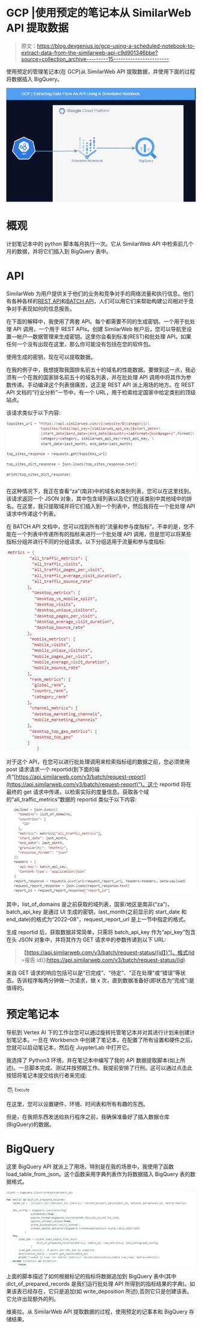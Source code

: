 # GCP |使用预定的笔记本从 SimilarWeb API 提取数据

> 原文：<https://blog.devgenius.io/gcp-using-a-scheduled-notebook-to-extract-data-from-the-similarweb-api-c9d901346bbe?source=collection_archive---------15----------------------->

使用预定的管理笔记本(在 GCP)从 SimilarWeb API 提取数据，并使用下面的过程将数据插入 BigQuery。

![](img/b0f964f2ed2fcfcb69b9444cb71e756d.png)

# 概观

计划笔记本中的 python 脚本每月执行一次。它从 SimilarWeb API 中检索前几个月的数据，并将它们插入到 BigQuery 表中。

# API

SimilarWeb 为用户提供关于他们的业务和竞争对手的网络流量和执行信息。他们有各种各样的[REST API](https://docs.api.similarweb.com/)和[BATCH API](https://documenter.getpostman.com/view/8688131/SWLe78Fo#intro)，人们可以用它们来帮助构建公司相对于竞争对手表现如何的信息报告。

在下面的解释中，我使用了两套 API。每个都需要不同的生成密钥。一个用于批处理 API 调用，一个用于 REST APIs。创建 SimilarWeb 帐户后，您可以导航至设置—帐户—数据管理来生成密钥。这里你会看到标准(REST)和批处理 API。如果任何一个没有出现在这里，那么你可能没有包括在您的软件包。

使用生成的密钥，现在可以提取数据。

在我的例子中，我想提取我国排名前五十的域名的性能数据。要做到这一点，我必须有一个在我的国家排名前五十的域名列表，并在批处理 API 调用中将其作为参数传递。手动编译这个列表很痛苦，这正是 REST API 派上用场的地方。在 REST API 文档的“行业分析”一节中，有一个 URL，用于检索给定国家中给定类别的顶级站点。

该请求类似于以下内容:

![](img/7e69be7fef6c4880bce8bc2a253c6e0f.png)

在这种情况下，我正在查看“za”(南非)中的域名和类别列表，您可以在这里找到。该请求返回一个 JSON 对象，其中包含域列表以及它们在该类别中其他域中的排名。在这里，我只提取域并将它们插入到一个列表中，然后我将在一个批处理 API 请求中传递这个列表。

在 BATCH API 文档中，您可以找到所有的“流量和参与度指标”。不幸的是，您不能在一个列表中传递所有的指标来进行一个批处理 API 调用，但是您可以将某些指标分组并进行不同的分组请求。以下分组适用于流量和参与度指标:

![](img/0f0f3f5c297ccb55518ea1bf5dfa570c.png)

对于这个 API，在您可以进行批处理调用来检索指标组的数据之前，您必须使用 post 请求请求一个 reportid(到下面的端点“[https://api.similarweb.com/v3/batch/request-report](https://api.similarweb.com/v3/batch/request-report)”)。这个 reportid 将在最终的 get 请求中传递，以检索实际的度量信息。获取各个域的“all_traffic_metrics”数据的 reportid 类似于以下内容:

![](img/51e64304bef444d1dfd62f73f8cfcc7b.png)

其中，list_of_domains 是之前获取的域列表，国家/地区是南非(“za”)，batch_api_key 是通过 UI 生成的密钥，last_month(之前显示的 start_date 和 end_date)的格式为“2022–08”，request_report_url 是上一节中指定的格式。

生成 reportid 后，获取数据非常简单，只需将 batch_api_key 作为“api_key”包含在头 JSON 对象中，并将其作为 GET 请求中的参数传递到以下 URL:

> 【https://api.similarweb.com/v3/batch/request-status/{id】}”[。格式(id =报告 id)](https://api.similarweb.com/v3/batch/request-status/{id)

来自 GET 请求的响应包括可以是“已完成”、“待定”、“正在处理”或“错误”等状态。告诉程序每两分钟做一次请求，做 x 次，直到数据准备好(即状态为“完成”)是值得的。

# 预定笔记本

导航到 Vertex AI 下的工作台您可以通过旋转托管笔记本并对其进行计划来创建计划笔记本。一旦在 Workbench 中创建了笔记本，在配置了所有设置和硬件之后，您就可以启动笔记本，然后在 JuypterLab 中打开它。

我选择了 Python3 环境，并在笔记本中编写了我的 API 数据提取脚本(如上所述)。一旦脚本完成、测试并按预期工作。我提前安排了行刑。这可以通过点击此按钮将笔记本提交给执行者来完成:

![](img/fbd5c30f226027618cc13f9fe295d61a.png)

在这里，您可以设置硬件、环境、时间表和所有有趣的东西。

但是，在我把东西发送给执行程序之前，我确保准备好了插入数据仓库(BigQuery)的数据。

# BigQuery

这里 BigQuery API 就派上了用场，特别是在我的场景中，我使用了函数 load_table_from_json。这个函数采用字典列表作为将数据插入 BigQuery 表的数据格式。

![](img/041a7109bec2e4e983b9b3236ec4d5a1.png)

上面的脚本描述了如何根据标记的指标将数据追加到 BigQuery 表中(其中 dict_of_prepared_records 是我们运行批处理 API 所得到的指标结果的字典)。如果该表已经存在，它只是追加(如 write_deposition 所述),否则它只是创建该表。它允许出现额外的列。

维奥拉。从 SimilarWeb API 提取数据的过程，使用预定的记事本和 BigQuery 存储结果。